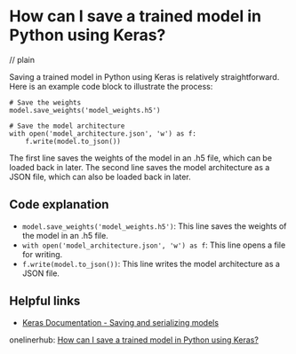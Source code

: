 # How can I save a trained model in Python using Keras?
// plain

Saving a trained model in Python using Keras is relatively straightforward. Here is an example code block to illustrate the process:

```
# Save the weights
model.save_weights('model_weights.h5')

# Save the model architecture
with open('model_architecture.json', 'w') as f:
    f.write(model.to_json())
```

The first line saves the weights of the model in an .h5 file, which can be loaded back in later. The second line saves the model architecture as a JSON file, which can also be loaded back in later.

## Code explanation

- `model.save_weights('model_weights.h5')`: This line saves the weights of the model in an .h5 file.
- `with open('model_architecture.json', 'w') as f`: This line opens a file for writing.
- `f.write(model.to_json())`: This line writes the model architecture as a JSON file.

## Helpful links
- [Keras Documentation - Saving and serializing models](https://keras.io/getting-started/faq/#how-can-i-save-a-keras-model)

onelinerhub: [How can I save a trained model in Python using Keras?](https://onelinerhub.com/python-keras/how-can-i-save-a-trained-model-in-python-using-keras)